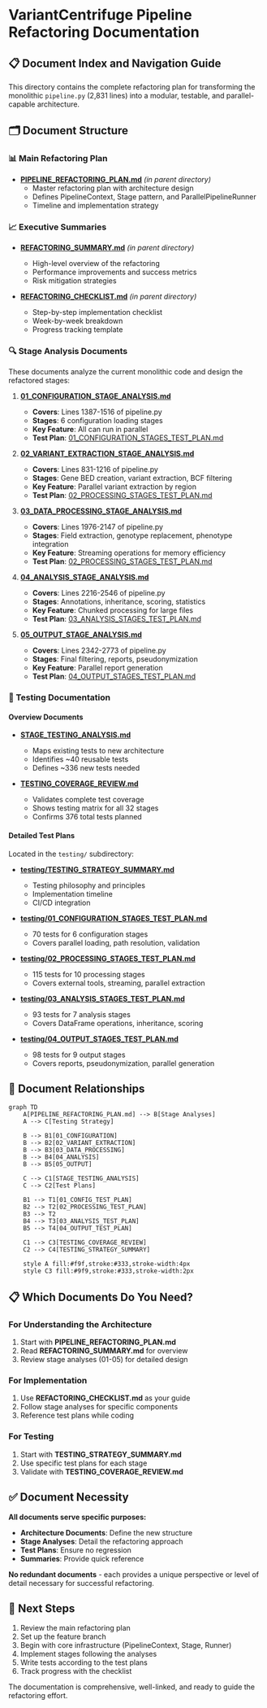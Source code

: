 # VariantCentrifuge Pipeline Refactoring Documentation

## 📋 Document Index and Navigation Guide

This directory contains the complete refactoring plan for transforming the monolithic `pipeline.py` (2,831 lines) into a modular, testable, and parallel-capable architecture.

## 🗂️ Document Structure

### 📊 Main Refactoring Plan
- **[PIPELINE_REFACTORING_PLAN.md](../PIPELINE_REFACTORING_PLAN.md)** *(in parent directory)*
  - Master refactoring plan with architecture design
  - Defines PipelineContext, Stage pattern, and ParallelPipelineRunner
  - Timeline and implementation strategy

### 📈 Executive Summaries
- **[REFACTORING_SUMMARY.md](../REFACTORING_SUMMARY.md)** *(in parent directory)*
  - High-level overview of the refactoring
  - Performance improvements and success metrics
  - Risk mitigation strategies

- **[REFACTORING_CHECKLIST.md](../REFACTORING_CHECKLIST.md)** *(in parent directory)*
  - Step-by-step implementation checklist
  - Week-by-week breakdown
  - Progress tracking template

### 🔍 Stage Analysis Documents

These documents analyze the current monolithic code and design the refactored stages:

1. **[01_CONFIGURATION_STAGE_ANALYSIS.md](01_CONFIGURATION_STAGE_ANALYSIS.md)**
   - **Covers**: Lines 1387-1516 of pipeline.py
   - **Stages**: 6 configuration loading stages
   - **Key Feature**: All can run in parallel
   - **Test Plan**: [01_CONFIGURATION_STAGES_TEST_PLAN.md](testing/01_CONFIGURATION_STAGES_TEST_PLAN.md)

2. **[02_VARIANT_EXTRACTION_STAGE_ANALYSIS.md](02_VARIANT_EXTRACTION_STAGE_ANALYSIS.md)**
   - **Covers**: Lines 831-1216 of pipeline.py
   - **Stages**: Gene BED creation, variant extraction, BCF filtering
   - **Key Feature**: Parallel variant extraction by region
   - **Test Plan**: [02_PROCESSING_STAGES_TEST_PLAN.md](testing/02_PROCESSING_STAGES_TEST_PLAN.md)

3. **[03_DATA_PROCESSING_STAGE_ANALYSIS.md](03_DATA_PROCESSING_STAGE_ANALYSIS.md)**
   - **Covers**: Lines 1976-2147 of pipeline.py
   - **Stages**: Field extraction, genotype replacement, phenotype integration
   - **Key Feature**: Streaming operations for memory efficiency
   - **Test Plan**: [02_PROCESSING_STAGES_TEST_PLAN.md](testing/02_PROCESSING_STAGES_TEST_PLAN.md)

4. **[04_ANALYSIS_STAGE_ANALYSIS.md](04_ANALYSIS_STAGE_ANALYSIS.md)**
   - **Covers**: Lines 2216-2546 of pipeline.py
   - **Stages**: Annotations, inheritance, scoring, statistics
   - **Key Feature**: Chunked processing for large files
   - **Test Plan**: [03_ANALYSIS_STAGES_TEST_PLAN.md](testing/03_ANALYSIS_STAGES_TEST_PLAN.md)

5. **[05_OUTPUT_STAGE_ANALYSIS.md](05_OUTPUT_STAGE_ANALYSIS.md)**
   - **Covers**: Lines 2342-2773 of pipeline.py
   - **Stages**: Final filtering, reports, pseudonymization
   - **Key Feature**: Parallel report generation
   - **Test Plan**: [04_OUTPUT_STAGES_TEST_PLAN.md](testing/04_OUTPUT_STAGES_TEST_PLAN.md)

### 🧪 Testing Documentation

#### Overview Documents
- **[STAGE_TESTING_ANALYSIS.md](STAGE_TESTING_ANALYSIS.md)**
  - Maps existing tests to new architecture
  - Identifies ~40 reusable tests
  - Defines ~336 new tests needed

- **[TESTING_COVERAGE_REVIEW.md](TESTING_COVERAGE_REVIEW.md)**
  - Validates complete test coverage
  - Shows testing matrix for all 32 stages
  - Confirms 376 total tests planned

#### Detailed Test Plans
Located in the `testing/` subdirectory:

- **[testing/TESTING_STRATEGY_SUMMARY.md](testing/TESTING_STRATEGY_SUMMARY.md)**
  - Testing philosophy and principles
  - Implementation timeline
  - CI/CD integration

- **[testing/01_CONFIGURATION_STAGES_TEST_PLAN.md](testing/01_CONFIGURATION_STAGES_TEST_PLAN.md)**
  - 70 tests for 6 configuration stages
  - Covers parallel loading, path resolution, validation

- **[testing/02_PROCESSING_STAGES_TEST_PLAN.md](testing/02_PROCESSING_STAGES_TEST_PLAN.md)**
  - 115 tests for 10 processing stages
  - Covers external tools, streaming, parallel extraction

- **[testing/03_ANALYSIS_STAGES_TEST_PLAN.md](testing/03_ANALYSIS_STAGES_TEST_PLAN.md)**
  - 93 tests for 7 analysis stages
  - Covers DataFrame operations, inheritance, scoring

- **[testing/04_OUTPUT_STAGES_TEST_PLAN.md](testing/04_OUTPUT_STAGES_TEST_PLAN.md)**
  - 98 tests for 9 output stages
  - Covers reports, pseudonymization, parallel generation

## 🔗 Document Relationships

```mermaid
graph TD
    A[PIPELINE_REFACTORING_PLAN.md] --> B[Stage Analyses]
    A --> C[Testing Strategy]
    
    B --> B1[01_CONFIGURATION]
    B --> B2[02_VARIANT_EXTRACTION]
    B --> B3[03_DATA_PROCESSING]
    B --> B4[04_ANALYSIS]
    B --> B5[05_OUTPUT]
    
    C --> C1[STAGE_TESTING_ANALYSIS]
    C --> C2[Test Plans]
    
    B1 --> T1[01_CONFIG_TEST_PLAN]
    B2 --> T2[02_PROCESSING_TEST_PLAN]
    B3 --> T2
    B4 --> T3[03_ANALYSIS_TEST_PLAN]
    B5 --> T4[04_OUTPUT_TEST_PLAN]
    
    C1 --> C3[TESTING_COVERAGE_REVIEW]
    C2 --> C4[TESTING_STRATEGY_SUMMARY]
    
    style A fill:#f9f,stroke:#333,stroke-width:4px
    style C3 fill:#9f9,stroke:#333,stroke-width:2px
```

## 📋 Which Documents Do You Need?

### For Understanding the Architecture
1. Start with **PIPELINE_REFACTORING_PLAN.md**
2. Read **REFACTORING_SUMMARY.md** for overview
3. Review stage analyses (01-05) for detailed design

### For Implementation
1. Use **REFACTORING_CHECKLIST.md** as your guide
2. Follow stage analyses for specific components
3. Reference test plans while coding

### For Testing
1. Start with **TESTING_STRATEGY_SUMMARY.md**
2. Use specific test plans for each stage
3. Validate with **TESTING_COVERAGE_REVIEW.md**

## ✅ Document Necessity

**All documents serve specific purposes:**

- **Architecture Documents**: Define the new structure
- **Stage Analyses**: Detail the refactoring approach
- **Test Plans**: Ensure no regression
- **Summaries**: Provide quick reference

**No redundant documents** - each provides a unique perspective or level of detail necessary for successful refactoring.

## 🚀 Next Steps

1. Review the main refactoring plan
2. Set up the feature branch
3. Begin with core infrastructure (PipelineContext, Stage, Runner)
4. Implement stages following the analyses
5. Write tests according to the test plans
6. Track progress with the checklist

The documentation is comprehensive, well-linked, and ready to guide the refactoring effort.